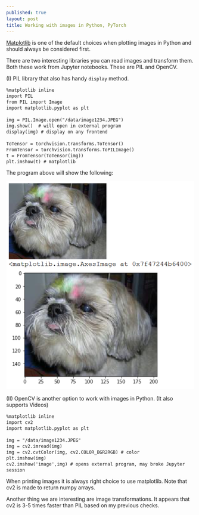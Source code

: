 ```yaml
---
published: true
layout: post
title: Working with images in Python, PyTorch
---
```


[Matplotlib](https://github.com/matplotlib/matplotlib) is one of the default choices when plotting images in Python and should always be considered first.

There are two interesting libraries you can read images and transform them. Both these work from Jupyter notebooks. These are PIL and OpenCV.

(I) PIL library that also has handy `display` method.
    
    %matplotlib inline
    import PIL    
    from PIL import Image
    import matplotlib.pyplot as plt

    img = PIL.Image.open("/data/image1234.JPEG")
    img.show()  # will open in external program
    display(img) # display on any frontend

    ToTensor = torchvision.transforms.ToTensor()
    FromTensor = torchvision.transforms.ToPILImage()
    t = FromTensor(ToTensor(img))
    plt.imshow(t) # matplotlib

The program above will show the following:

![IMG](/images/pimage1.png)

(II) OpenCV is another option to work with images in Python. (It also supports Videos) 

    %matplotlib inline
    import cv2
    import matplotlib.pyplot as plt

    img = "/data/image1234.JPEG"
    img = cv2.imread(img)
    img = cv2.cvtColor(img, cv2.COLOR_BGR2RGB) # color
    plt.imshow(img)
    cv2.imshow('image',img) # opens external program, may broke Jupyter session

When printing images it is always right choice to use matplotlib.
Note that cv2 is made to return numpy arrays.

Another thing we are interesting are image transformations. It appears that cv2 is 3-5 times faster than PIL based on my previous checks.

